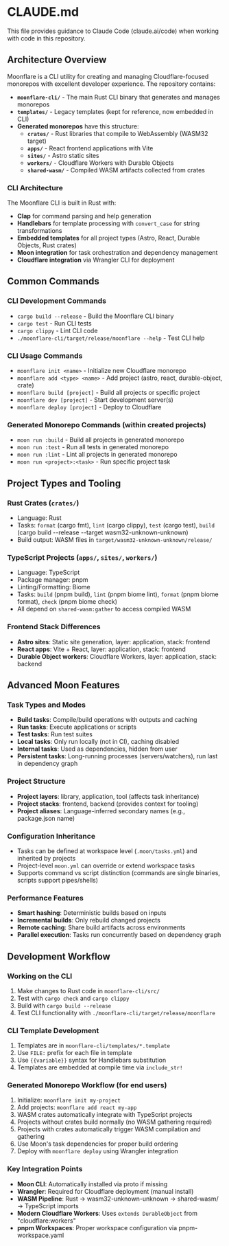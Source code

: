 # CLAUDE.md

This file provides guidance to Claude Code (claude.ai/code) when working with code in this repository.

## Architecture Overview

Moonflare is a CLI utility for creating and managing Cloudflare-focused monorepos with excellent developer experience. The repository contains:

- **`moonflare-cli/`** - The main Rust CLI binary that generates and manages monorepos
- **`templates/`** - Legacy templates (kept for reference, now embedded in CLI)
- **Generated monorepos** have this structure:
  - **`crates/`** - Rust libraries that compile to WebAssembly (WASM32 target)
  - **`apps/`** - React frontend applications with Vite
  - **`sites/`** - Astro static sites
  - **`workers/`** - Cloudflare Workers with Durable Objects
  - **`shared-wasm/`** - Compiled WASM artifacts collected from crates

### CLI Architecture

The Moonflare CLI is built in Rust with:
- **Clap** for command parsing and help generation
- **Handlebars** for template processing with `convert_case` for string transformations
- **Embedded templates** for all project types (Astro, React, Durable Objects, Rust crates)
- **Moon integration** for task orchestration and dependency management
- **Cloudflare integration** via Wrangler CLI for deployment

## Common Commands

### CLI Development Commands
- `cargo build --release` - Build the Moonflare CLI binary
- `cargo test` - Run CLI tests
- `cargo clippy` - Lint CLI code
- `./moonflare-cli/target/release/moonflare --help` - Test CLI help

### CLI Usage Commands
- `moonflare init <name>` - Initialize new Cloudflare monorepo
- `moonflare add <type> <name>` - Add project (astro, react, durable-object, crate)
- `moonflare build [project]` - Build all projects or specific project
- `moonflare dev [project]` - Start development server(s)
- `moonflare deploy [project]` - Deploy to Cloudflare

### Generated Monorepo Commands (within created projects)
- `moon run :build` - Build all projects in generated monorepo
- `moon run :test` - Run all tests in generated monorepo  
- `moon run :lint` - Lint all projects in generated monorepo
- `moon run <project>:<task>` - Run specific project task

## Project Types and Tooling

### Rust Crates (`crates/`)
- Language: Rust
- Tasks: `format` (cargo fmt), `lint` (cargo clippy), `test` (cargo test), `build` (cargo build --release --target wasm32-unknown-unknown)
- Build output: WASM files in `target/wasm32-unknown-unknown/release/`

### TypeScript Projects (`apps/`, `sites/`, `workers/`)
- Language: TypeScript
- Package manager: pnpm
- Linting/Formatting: Biome
- Tasks: `build` (pnpm build), `lint` (pnpm biome lint), `format` (pnpm biome format), `check` (pnpm biome check)
- All depend on `shared-wasm:gather` to access compiled WASM

### Frontend Stack Differences
- **Astro sites**: Static site generation, layer: application, stack: frontend
- **React apps**: Vite + React, layer: application, stack: frontend  
- **Durable Object workers**: Cloudflare Workers, layer: application, stack: backend

## Advanced Moon Features

### Task Types and Modes
- **Build tasks**: Compile/build operations with outputs and caching
- **Run tasks**: Execute applications or scripts
- **Test tasks**: Run test suites
- **Local tasks**: Only run locally (not in CI), caching disabled
- **Internal tasks**: Used as dependencies, hidden from user
- **Persistent tasks**: Long-running processes (servers/watchers), run last in dependency graph

### Project Structure
- **Project layers**: library, application, tool (affects task inheritance)
- **Project stacks**: frontend, backend (provides context for tooling)
- **Project aliases**: Language-inferred secondary names (e.g., package.json name)

### Configuration Inheritance
- Tasks can be defined at workspace level (`.moon/tasks.yml`) and inherited by projects
- Project-level `moon.yml` can override or extend workspace tasks
- Supports command vs script distinction (commands are single binaries, scripts support pipes/shells)

### Performance Features
- **Smart hashing**: Deterministic builds based on inputs
- **Incremental builds**: Only rebuild changed projects
- **Remote caching**: Share build artifacts across environments
- **Parallel execution**: Tasks run concurrently based on dependency graph

## Development Workflow

### Working on the CLI
1. Make changes to Rust code in `moonflare-cli/src/`
2. Test with `cargo check` and `cargo clippy`
3. Build with `cargo build --release`
4. Test CLI functionality with `./moonflare-cli/target/release/moonflare`

### CLI Template Development
1. Templates are in `moonflare-cli/templates/*.template`
2. Use `FILE:` prefix for each file in template
3. Use `{{variable}}` syntax for Handlebars substitution
4. Templates are embedded at compile time via `include_str!`

### Generated Monorepo Workflow (for end users)
1. Initialize: `moonflare init my-project`
2. Add projects: `moonflare add react my-app` 
3. WASM crates automatically integrate with TypeScript projects
4. Projects without crates build normally (no WASM gathering required)
5. Projects with crates automatically trigger WASM compilation and gathering
6. Use Moon's task dependencies for proper build ordering
7. Deploy with `moonflare deploy` using Wrangler integration

### Key Integration Points
- **Moon CLI**: Automatically installed via proto if missing
- **Wrangler**: Required for Cloudflare deployment (manual install)
- **WASM Pipeline**: Rust → wasm32-unknown-unknown → shared-wasm/ → TypeScript imports
- **Modern Cloudflare Workers**: Uses `extends DurableObject` from "cloudflare:workers"
- **pnpm Workspaces**: Proper workspace configuration via pnpm-workspace.yaml